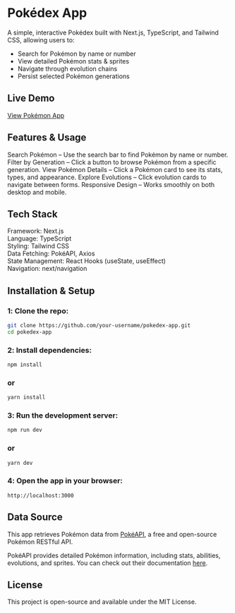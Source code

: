 # Pokédex App

A simple, interactive Pokédex built with Next.js, TypeScript, and Tailwind CSS, allowing users to:

- Search for Pokémon by name or number
- View detailed Pokémon stats & sprites
- Navigate through evolution chains
- Persist selected Pokémon generations

## Live Demo

[View Pokémon App](https://pokemoninformationapp.netlify.app/)

## Features & Usage

Search Pokémon – Use the search bar to find Pokémon by name or number.
Filter by Generation – Click a button to browse Pokémon from a specific generation.
View Pokémon Details – Click a Pokémon card to see its stats, types, and appearance.
Explore Evolutions – Click evolution cards to navigate between forms.
Responsive Design – Works smoothly on both desktop and mobile.

## Tech Stack

Framework: Next.js  
Language: TypeScript  
Styling: Tailwind CSS  
Data Fetching: PokéAPI, Axios  
State Management: React Hooks (useState, useEffect)  
Navigation: next/navigation

## Installation & Setup

### 1️: Clone the repo:

```sh
git clone https://github.com/your-username/pokedex-app.git
cd pokedex-app
```

### 2️: Install dependencies:

```sh
npm install
```

### or

```sh
yarn install
```

### 3️: Run the development server:

```sh
npm run dev
```

### or

```sh
yarn dev
```

### 4️: Open the app in your browser:

```arduino
http://localhost:3000
```

## Data Source

This app retrieves Pokémon data from [PokéAPI](https://pokeapi.co/), a free and open-source Pokémon RESTful API.

PokéAPI provides detailed Pokémon information, including stats, abilities, evolutions, and sprites. You can check out their documentation [here](https://pokeapi.co/docs/v2).

## License

This project is open-source and available under the MIT License.
